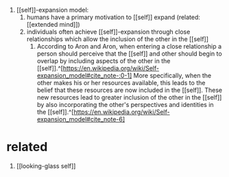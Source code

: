 1. [[self]]-expansion model:
	1. humans have a primary motivation to [[self]] expand (related: [[extended mind]])
	2. individuals often achieve [[self]]-expansion through close relationships which allow the inclusion of the other in the [[self]]
		1. According to Aron and Aron, when entering a close relationship a person should perceive that the [[self]] and other should begin to overlap by including aspects of the other in the [[self]].^[https://en.wikipedia.org/wiki/Self-expansion_model#cite_note-:0-1] More specifically, when the other makes his or her resources available, this leads to the belief that these resources are now included in the [[self]]. These new resources lead to greater inclusion of the other in the [[self]] by also incorporating the other's perspectives and identities in the [[self]].^[https://en.wikipedia.org/wiki/Self-expansion_model#cite_note-6]

# related
1. [[looking-glass self]]